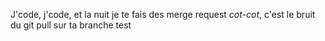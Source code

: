 J'code, j'code, et la nuit je te fais des merge request
*cot-cot*, c'est le bruit du git pull sur ta branche test

<!---
guillaumekieffermanudev/guillaumekieffermanudev is a ✨ special ✨ repository because its `README.md` (this file) appears on your GitHub profile.
You can click the Preview link to take a look at your changes.
--->
